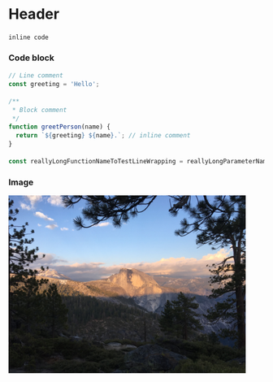 # Header
`inline code`

### Code block
```javascript
// Line comment
const greeting = 'Hello';

/**
 * Block comment
 */
function greetPerson(name) {
  return `${greeting} ${name}.`; // inline comment
}

const reallyLongFunctionNameToTestLineWrapping = reallyLongParameterNameToTestLineWrapping => console.log(`Hello ${reallyLongParameterNameToTestLineWrapping}`);
```

### Image
<img src="./test-image.png" height="350" />
